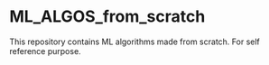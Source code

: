 # ML_ALGOS_from_scratch
This repository contains ML algorithms made from scratch.
For self reference purpose.
